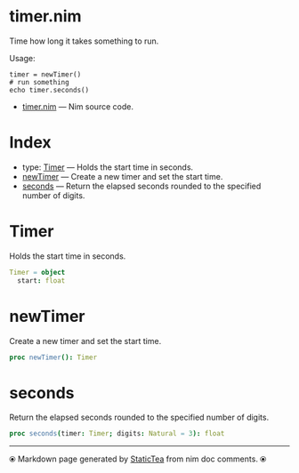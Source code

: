 # timer.nim

Time how long it takes something to run.

 Usage:

 ~~~
 timer = newTimer()
 # run something
 echo timer.seconds()
 ~~~~

* [timer.nim](../src/timer.nim) &mdash; Nim source code.
# Index

* type: [Timer](#timer) &mdash; Holds the start time in seconds.
* [newTimer](#newtimer) &mdash; Create a new timer and set the start time.
* [seconds](#seconds) &mdash; Return the elapsed seconds rounded to the specified number of digits.

# Timer

Holds the start time in seconds.

```nim
Timer = object
  start: float

```

# newTimer

Create a new timer and set the start time.

```nim
proc newTimer(): Timer
```

# seconds

Return the elapsed seconds rounded to the specified number of digits.

```nim
proc seconds(timer: Timer; digits: Natural = 3): float
```


---
⦿ Markdown page generated by [StaticTea](https://github.com/flenniken/statictea/) from nim doc comments. ⦿
